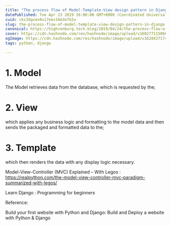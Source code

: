```yaml
---
title: "The process flow of Model-Template-View design pattern in Django"
datePublished: Tue Apr 23 2019 16:00:00 GMT+0000 (Coordinated Universal Time)
cuid: cks3dgvav0vi7ees16m3e7b2u
slug: the-process-flow-of-model-template-view-design-pattern-in-django
canonical: https://highcenburg.tech.blog/2019/04/24/the-process-flow-of-model-template-view-design-pattern-in-django/
cover: https://cdn.hashnode.com/res/hashnode/image/upload/v1682771150600/2f2c76e7-a9c0-4a1d-b541-5fd80422c22b.jpeg
ogImage: https://cdn.hashnode.com/res/hashnode/image/upload/v1628437174553/ttYKunb2v.jpeg
tags: python, django

---
```


# 1. Model

The Model retrieves data from the database, which is requested by the;

# 2. View

which applies any business logic and formatting to the model data and then sends the packaged and formatted data to the;

# 3. Template

which then renders the data with any display logic necessary.

Model-View-Controller (MVC) Explained – With Legos : https://realpython.com/the-model-view-controller-mvc-paradigm-summarized-with-legos/

Learn Django : Programming for beginners

Reference:

Build your first website with Python and Django: Build and Deploy a website with Python & Django